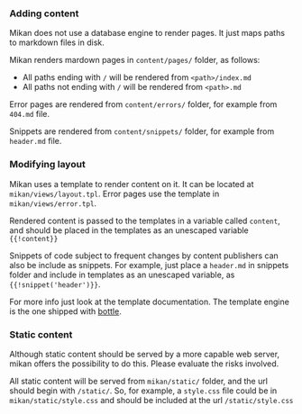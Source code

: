### Adding content

Mikan does not use a database engine to render pages.
It just maps paths to markdown files in disk.

Mikan renders mardown pages in `content/pages/` folder, as follows:

* All paths ending with `/` will be rendered from `<path>/index.md`
* All paths not ending with `/` will be rendered from `<path>.md`

Error pages are rendered from `content/errors/` folder, for example from `404.md` file.

Snippets are rendered from `content/snippets/` folder, for example from `header.md` file.

### Modifying layout

Mikan uses a template to render content on it.
It can be located at `mikan/views/layout.tpl`.
Error pages use the template in `mikan/views/error.tpl`.

Rendered content is passed to the templates in a variable called `content`,
and should be placed in the templates as an unescaped variable `{{!content}}`

Snippets of code subject to frequent changes by content publishers
can also be include as snippets. For example, just place a `header.md`
in snippets folder and include in templates as an unescaped variable,
as `{{!snippet('header')}}`.

For more info just look at the template documentation.
The template engine is the one shipped with [bottle](http://bottlepy.org/).

### Static content

Although static content should be served by a more capable web server,
mikan offers the possibility to do this. Please evaluate the risks involved.

All static content will be served from `mikan/static/` folder, and the url
should begin with `/static/`. So, for example, a `style.css` file could be
in `mikan/static/style.css` and should be included at the url `/static/style.css`
